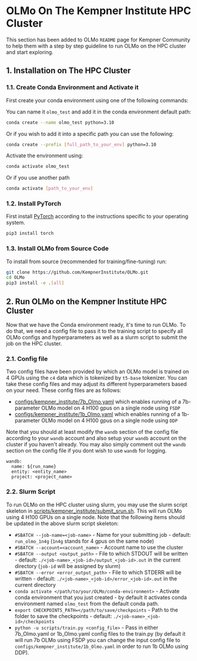# OLMo On The Kempner Institute HPC Cluster

This section has been added to OLMo `README` page for Kempner Community to help them with a step by step guideline to run OLMo on the HPC cluster and start exploring.

## 1. Installation on The HPC Cluster 

### 1.1. Create Conda Environment and Activate it

First create your conda environment using one of the following commands:

You can name it `olmo_test` and add it in the conda environment default path:

```bash
conda create --name olmo_test python=3.10
```

Or if you wish to add it into a specific path you can use the following: 

```bash
conda create --prefix [full_path_to_your_env] python=3.10
```

Activate the environment using:

```bash
conda activate olmo_test
```

Or if you use another path

```bash
conda activate [path_to_your_env]
```

### 1.2. Install PyTorch

First install [PyTorch](https://pytorch.org) according to the instructions specific to your operating system.

```bash
pip3 install torch
```

### 1.3. Install OLMo from Source Code 

To install from source (recommended for training/fine-tuning) run:

```bash
git clone https://github.com/KempnerInstitute/OLMo.git
cd OLMo
pip3 install -e .[all]
```

## 2. Run OLMo on the Kempner Institute HPC Cluster

Now that we have the Conda environment ready, it's time to run OLMo. To do that, we need a config file to pass it to the training script to specify all OLMo configs and hyperparameters as well as a slurm script to submit the job on the HPC cluster. 

### 2.1. Config file

Two config files have been provided by which an OLMo model is trained on 4 GPUs using the `c4` data which is tokenized by `t5-base` tokenizer. You can take these config files and may adjust its different hyperparameters based on your need. These config files are as follows:

* [configs/kempner_institute/7b_Olmo.yaml](configs/kempner_institute/7b_Olmo.yaml) which enables running of a 7b-parameter OLMo model on 4 H100 gpus on a single node using `FSDP`
* [configs/kempner_institute/1b_Olmo.yaml](configs/kempner_institute/1b_Olmo.yaml) which enables running of a 1b-parameter OLMo model on 4 H100 gpus on a single node using `DDP`

Note that you should at least modify the `wandb` section of the config file according to your `wandb` account and also setup your `wandb` account on the cluster if you haven't already. You may also simply comment out the `wandb` section on the config file if you dont wish to use `wandb` for logging.

```{code} bash
wandb:
  name: ${run_name}
  entity: <entity_name>
  project: <project_name>
```

### 2.2. Slurm Script

To run OLMo on the HPC cluster using slurm, you may use the slurm script skeleton in [scripts/kempner_institute/submit_srun.sh](scripts/kempner_institute/submit_srun.sh). This will run OLMo using 4 H100 GPUs on a single node.
Note that the following items should be updated in the above slurm script skeleton:

* `#SBATCH --job-name=<job-name>`       - Name for your submitting job - default: `run_olmo_1n4g` (`1n4g` stands for 4 gpus on the same node)
* `#SBATCH --account=<account_name>`    - Account name to use the cluster
* `#SBATCH --output <output_path>`      - File to which STDOUT will be written - default: `./<job-name>_<job-id>/output_<job-id>.out` in the current directory (`job-id` will be assigned by slurm)
* `#SBATCH --error <error_output_path>` - File to which STDERR will be written - default: `./<job-name>_<job-id>/error_<job-id>.out` in the current directory
* `conda activate </path/to/your/OLMo/conda-environment>` - Activate conda environment that you just created - by default it activates conda environment named `olmo_test` from the default conda path.  
* `export CHECKPOINTS_PATH=</path/to/save/checkpoints`    - Path to the folder to save the checkpoints - default: `./<job-name>_<job-id>/checkpoints`
* `python -u scripts/train.py <config_file>` - Pass in either 7b_Olmo.yaml or 1b_Olmo.yaml config files to the train.py (by default it will run 7b OLMo using FSDP you can change the input config file to `configs/kempner_institute/1b_Olmo.yaml` in order to run 1b OLMo using DDP).
